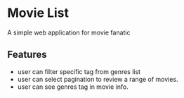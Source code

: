 # Movie List
A simple web application for movie fanatic

## Features
- user can filter specific tag from genres list
- user can select pagination to review a range of movies.
- user can see genres tag in movie info.

